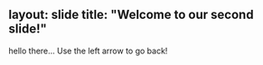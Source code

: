 layout: slide
title: "Welcome to our second slide!"
---
hello there...
Use the left arrow to go back!
